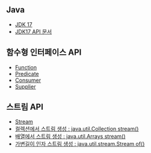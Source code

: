 Java
---------------
* [JDK 17](https://www.oracle.com/java/technologies/downloads/#jdk17-windows)
* [JDK17 API 문서](https://docs.oracle.com/en/java/javase/17/docs/api/index.html)


함수형 인터페이스 API
-------------------
* [Function](https://docs.oracle.com/en/java/javase/17/docs/api/java.base/java/util/function/Function.html)
* [Predicate](https://docs.oracle.com/en/java/javase/17/docs/api/java.base/java/util/function/Predicate.html)
* [Consumer](https://docs.oracle.com/en/java/javase/17/docs/api/java.base/java/util/function/Consumer.html)
* [Supplier](https://docs.oracle.com/en/java/javase/17/docs/api/java.base/java/util/function/Supplier.html)

스트림 API
-------------------
* [Stream](https://docs.oracle.com/en/java/javase/17/docs/api/java.base/java/util/stream/Stream.html)
* [컬렉션에서 스트림 생성 : java.util.Collection stream()](https://docs.oracle.com/en/java/javase/17/docs/api/java.base/java/util/Collection.html#stream())
* [배열에서 스트림 생성 :  java.util.Arrays stream()](https://docs.oracle.com/en/java/javase/17/docs/api/java.base/java/util/Arrays.html#stream(T%5B%5D))
* [가변길이 인자 스트림 생성 : java.util.stream.Stream of()](https://docs.oracle.com/en/java/javase/17/docs/api/java.base/java/util/stream/Stream.html#of(T))
